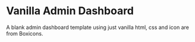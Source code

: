 # Vanilla Admin Dashboard

A blank admin dashboard template using just vanilla html, css and icon are from Boxicons.